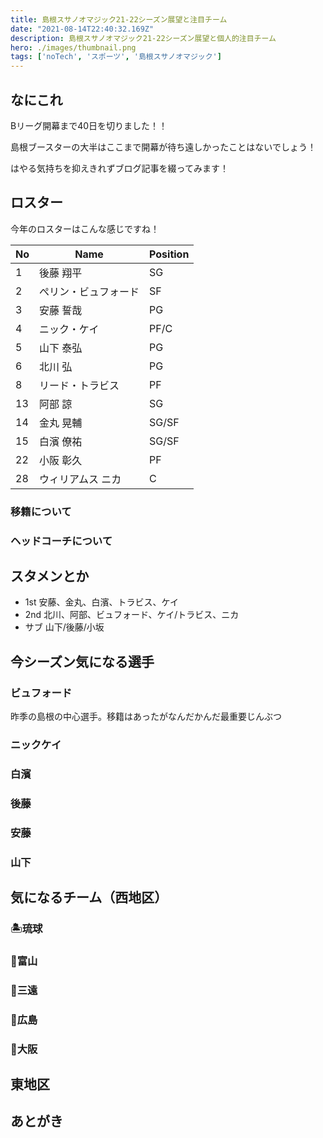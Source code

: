 ```yaml
---
title: 島根スサノオマジック21-22シーズン展望と注目チーム
date: "2021-08-14T22:40:32.169Z"
description: 島根スサノオマジック21-22シーズン展望と個人的注目チーム
hero: ./images/thumbnail.png
tags: ['noTech', 'スポーツ', '島根スサノオマジック']
---
```


## なにこれ

Bリーグ開幕まで40日を切りました！！

島根ブースターの大半はここまで開幕が待ち遠しかったことはないでしょう！

はやる気持ちを抑えきれずブログ記事を綴ってみます！

## ロスター

今年のロスターはこんな感じですね！

| No | Name | Position |
| ------ | ---- | ---------- |
| 1 | 後藤 翔平 | SG |
| 2 | ぺリン・ビュフォード | SF |
| 3 | 安藤 誓哉 | PG |
| 4 | ニック・ケイ | PF/C |
| 5 | 山下 泰弘 | PG |
| 6 | 北川 弘 | PG |
| 8 | リード・トラビス | PF |
| 13 | 阿部 諒 | SG |
| 14 | 金丸 晃輔 | SG/SF |
| 15 | 白濱 僚祐 | SG/SF |
| 22 | 小阪 彰久 | PF |
| 28 | ウィリアムス ニカ | C |

### 移籍について



### ヘッドコーチについて

## スタメンとか

- 1st 安藤、金丸、白濱、トラビス、ケイ
- 2nd 北川、阿部、ビュフォード、ケイ/トラビス、ニカ
- サブ 山下/後藤/小坂

## 今シーズン気になる選手

### ビュフォード

昨季の島根の中心選手。移籍はあったがなんだかんだ最重要じんぶつ

### ニックケイ

### 白濱

### 後藤

### 安藤

### 山下

## 気になるチーム（西地区）

### 🏝琉球

### 🐻富山

### 🐤三遠

### 🍁広島

### 🐙大阪

## 東地区

## あとがき